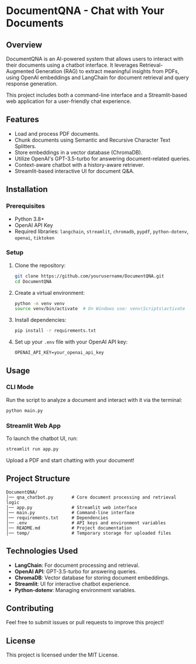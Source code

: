 # DocumentQNA - Chat with Your Documents

## Overview
DocumentQNA is an AI-powered system that allows users to interact with their documents using a chatbot interface. It leverages Retrieval-Augmented Generation (RAG) to extract meaningful insights from PDFs, using OpenAI embeddings and LangChain for document retrieval and query response generation.

This project includes both a command-line interface and a Streamlit-based web application for a user-friendly chat experience.

## Features
- Load and process PDF documents.
- Chunk documents using Semantic and Recursive Character Text Splitters.
- Store embeddings in a vector database (ChromaDB).
- Utilize OpenAI's GPT-3.5-turbo for answering document-related queries.
- Context-aware chatbot with a history-aware retriever.
- Streamlit-based interactive UI for document Q&A.

## Installation

### Prerequisites
- Python 3.8+
- OpenAI API Key
- Required libraries: `langchain`, `streamlit`, `chromadb`, `pypdf`, `python-dotenv`, `openai`, `tiktoken`

### Setup
1. Clone the repository:
   ```bash
   git clone https://github.com/yourusername/DocumentQNA.git
   cd DocumentQNA
   ```
2. Create a virtual environment:
   ```bash
   python -m venv venv
   source venv/bin/activate  # On Windows use: venv\Scripts\activate
   ```
3. Install dependencies:
   ```bash
   pip install -r requirements.txt
   ```
4. Set up your `.env` file with your OpenAI API key:
   ```
   OPENAI_API_KEY=your_openai_api_key
   ```

## Usage

### CLI Mode
Run the script to analyze a document and interact with it via the terminal:
```bash
python main.py
```

### Streamlit Web App
To launch the chatbot UI, run:
```bash
streamlit run app.py
```
Upload a PDF and start chatting with your document!

## Project Structure
```
DocumentQNA/
│── qna_chatbot.py       # Core document processing and retrieval logic
│── app.py               # Streamlit web interface
│── main.py              # Command-line interface
│── requirements.txt     # Dependencies
│── .env                 # API keys and environment variables
│── README.md            # Project documentation
│── temp/                # Temporary storage for uploaded files
```

## Technologies Used
- **LangChain**: For document processing and retrieval.
- **OpenAI API**: GPT-3.5-turbo for answering queries.
- **ChromaDB**: Vector database for storing document embeddings.
- **Streamlit**: UI for interactive chatbot experience.
- **Python-dotenv**: Managing environment variables.

## Contributing
Feel free to submit issues or pull requests to improve this project!

## License
This project is licensed under the MIT License.
